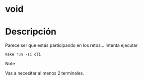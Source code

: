# void

# Descripción

Parece ser que estás participando en los retos... Intenta ejecutar
```shell
make run -sC cli
```

> [!NOTE]
>
> Vas a necesitar al menos 2 terminales.
